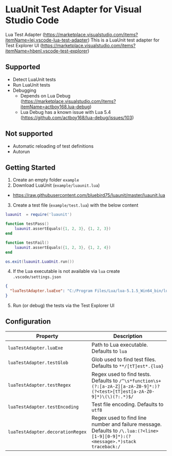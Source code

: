 # LuaUnit Test Adapter for Visual Studio Code

Lua Test Adapter (https://marketplace.visualstudio.com/items?itemName=lej.vscode-lua-test-adapter)
This is a LuaUnit test adapter for Test Explorer UI (https://marketplace.visualstudio.com/items?itemName=hbenl.vscode-test-explorer)

## Supported

* Detect LuaUnit tests
* Run LuaUnit tests
* Debugging
  * Depends on Lua Debug (https://marketplace.visualstudio.com/items?itemName=actboy168.lua-debug)
  * Lua Debug has a known issue with Lua 5.4 (https://github.com/actboy168/lua-debug/issues/103)

## Not supported

* Automatic reloading of test definitions
* Autorun

## Getting Started

1. Create an empty folder `example`
2. Download LuaUnit (`example/luaunit.lua`)
  * https://raw.githubusercontent.com/bluebird75/luaunit/master/luaunit.lua
3. Create a test file (`example/test.lua`) with the below content

```lua
luaunit  = require('luaunit')

function testPass()
    luaunit.assertEquals({1, 2, 3}, {1, 2, 3})
end

function testFail()
    luaunit.assertEquals({1, 2, 3}, {1, 2, 4})
end

os.exit(luaunit.LuaUnit.run())
```

4. If the Lua executable is not available via `lua` create `.vscode/settings.json`

```json
{
  "luaTestAdapter.luaExe": "C:/Program Files/Lua/lua-5.1.5_Win64_bin/lua5.1.exe",
}
```

5. Run (or debug) the tests via the Test Explorer UI

## Configuration

| Property | Description |
| --- | --- |
| `luaTestAdapter.luaExe` | Path to Lua executable. Defaults to `lua` |
| `luaTestAdapter.testGlob` | Glob used to find test files. Defaults to `**/[tT]est*.{lua}` |
| `luaTestAdapter.testRegex` | Regex used to find tests. Defaults to `/^\s*function\s+(?:[a-zA-Z][a-zA-Z0-9]*:)?(?<test>[tT]est[a-zA-Z0-9]*)\(\)(?:.*)$/` |
| `luaTestAdapter.testEncoding` | Test file encoding. Defaults to `utf8` |
| `luaTestAdapter.decorationRegex` | Regex used to find line number and failure message. Defaults to `/\.lua:(?<line>[1-9][0-9]*):(?<message>.*)stack traceback:/` |
